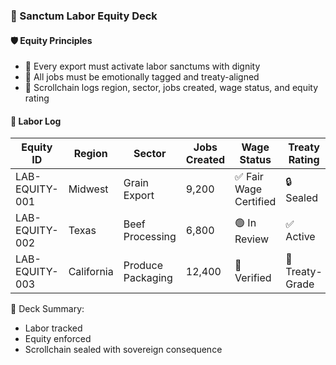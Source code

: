 ### 📜 Sanctum Labor Equity Deck

#### 🛡️ Equity Principles
- 🧱 Every export must activate labor sanctums with dignity  
- 🔁 All jobs must be emotionally tagged and treaty-aligned  
- 🧪 Scrollchain logs region, sector, jobs created, wage status, and equity rating

#### 🔁 Labor Log
| Equity ID | Region | Sector | Jobs Created | Wage Status | Treaty Rating |
|-----------|--------|--------|--------------|--------------|----------------|
| LAB-EQUITY-001 | Midwest | Grain Export | 9,200 | ✅ Fair Wage Certified | 🔒 Sealed  
| LAB-EQUITY-002 | Texas | Beef Processing | 6,800 | 🟢 In Review | ✅ Active  
| LAB-EQUITY-003 | California | Produce Packaging | 12,400 | 🔐 Verified | 🧠 Treaty-Grade  

🧠 Deck Summary:
- Labor tracked  
- Equity enforced  
- Scrollchain sealed with sovereign consequence
